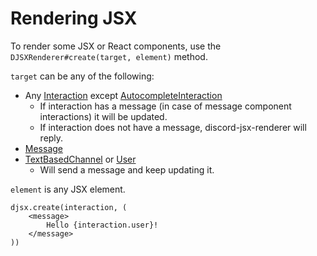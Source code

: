 # Rendering JSX

To render some JSX or React components, use the `DJSXRenderer#create(target, element)` method.

`target` can be any of the following:
- Any [Interaction](https://discord.js.org/docs/packages/discord.js/14.19.3/Interaction:TypeAlias) except [AutocompleteInteraction](https://discord.js.org/docs/packages/discord.js/14.19.3/AutocompleteInteraction:Class)
  - If interaction has a message (in case of message component interactions) it will be updated.
  - If interaction does not have a message, discord-jsx-renderer will reply.
- [Message](https://discord.js.org/docs/packages/discord.js/14.19.3/Message:Class)
- [TextBasedChannel](https://discord.js.org/docs/packages/discord.js/14.19.3/TextBasedChannel:TypeAlias) or [User](https://discord.js.org/docs/packages/discord.js/14.19.3/User:Class)
  - Will send a message and keep updating it.

`element` is any JSX element.

```tsx
djsx.create(interaction, (
    <message>
        Hello {interaction.user}!
    </message>
))
```
